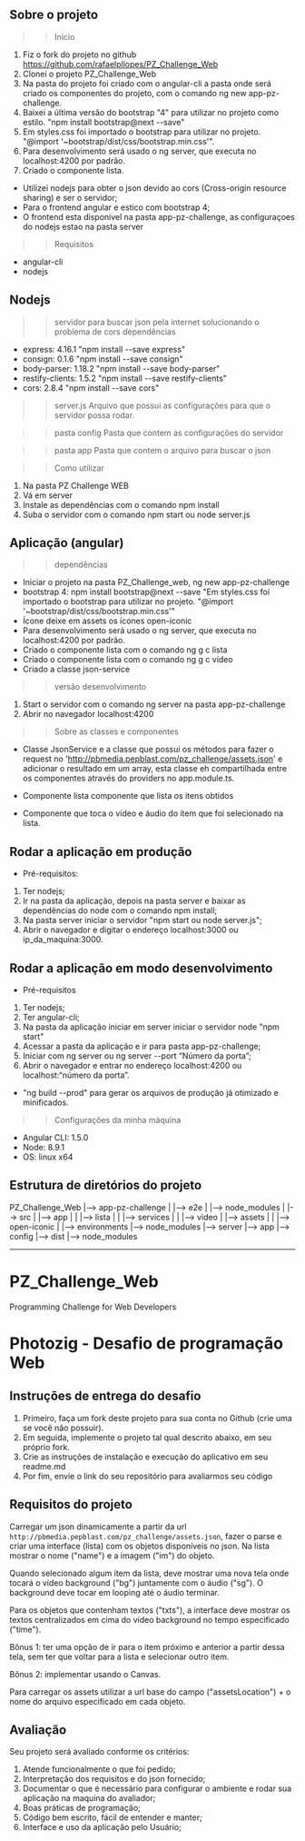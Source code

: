 ## Sobre o projeto

>> Início
1. Fiz o fork do projeto no github https://github.com/rafaelpllopes/PZ_Challenge_Web
2. Clonei o projeto PZ_Challenge_Web
3. Na pasta do projeto foi criado com o angular-cli a pasta onde será criado os componentes do projeto, com o comando ng new app-pz-challenge.
4. Baixei a última versão do bootstrap "4" para utilizar no projeto como estilo. "npm install bootstrap@next --save"
5. Em styles.css foi importado o bootstrap para utilizar no projeto. "@import '~bootstrap/dist/css/bootstrap.min.css'".
6. Para desenvolvimento será usado o ng server, que executa no localhost:4200 por padrão.
7. Criado o componente lista.

* Utilizei nodejs para obter o json devido ao cors (Cross-origin resource sharing) e ser o servidor;
* Para o frontend angular e estico com bootstrap 4;
* O frontend esta disponivel na pasta app-pz-challenge, as configuraçoes do nodejs estao na pasta server

>> Requisitos
* angular-cli
* nodejs

## Nodejs
>> servidor para buscar json pela internet solucionando o problema de cors 
>> dependências
* express: 4.16.1 "npm install --save express"
* consign: 0.1.6 "npm install --save consign"
* body-parser: 1.18.2 "npm install --save body-parser"
* restify-clients: 1.5.2 "npm install --save restify-clients"
* cors: 2.8.4 "npm install --save cors"

>> server.js
Arquivo que possui as configurações para que o servidor possa rodar.

>> pasta config
Pasta que contem as configurações do servidor

>> pasta app
Pasta que contem o arquivo para buscar o json

>> Como utilizar
1. Na pasta PZ Challenge WEB
2. Vá em server
3. Instale as dependências com o comando npm install
4. Suba o servidor com o comando npm start ou node server.js

## Aplicação (angular)
>> dependências
* Iniciar o projeto na pasta PZ_Challenge_web, ng new app-pz-challenge
* bootstrap 4: npm install bootstrap@next --save "Em styles.css foi importado o bootstrap para utilizar no projeto. "@import '~bootstrap/dist/css/bootstrap.min.css'"
* Ícone deixe em assets os ícones open-iconic
* Para desenvolvimento será usado o ng server, que executa no localhost:4200 por padrão.
* Criado o componente lista com o comando ng g c lista
* Criado o componente lista com o comando ng g c vídeo
* Criado a classe json-service

>> versão desenvolvimento

1. Start o servidor com o comando ng server na pasta app-pz-challenge
2. Abrir no navegador localhost:4200

>> Sobre as classes e componentes
* Classe JsonService e a classe que possui os métodos para fazer o request no 'http://pbmedia.pepblast.com/pz_challenge/assets.json' e adicionar o resultado em um array, esta classe eh compartilhada entre os componentes através do providers no app.module.ts.

* Componente lista componente que lista os itens obtidos
* Componente que toca o vídeo e áudio do item que foi selecionado na lista.

## Rodar a aplicação em produção
* Pré-requisitos: 
1. Ter nodejs;
2. Ir na pasta da aplicação, depois na pasta server e baixar as dependências do node com o comando npm install;
3. Na pasta server iniciar o servidor "npm start ou node server.js";
4. Abrir o navegador e digitar o endereço localhost:3000 ou ip_da_maquina:3000.

## Rodar a aplicação em modo desenvolvimento
* Pré-requisitos
1. Ter nodejs;
2. Ter angular-cli;
3. Na pasta da aplicação iniciar em server iniciar o servidor node "npm start"
4. Acessar a pasta da aplicação e ir para pasta app-pz-challenge;
5. Iniciar com ng server ou ng server --port “Número da porta”;
6. Abrir o navegador e entrar no endereço localhost:4200 ou localhost:“número da porta”.

* "ng build --prod" para gerar os arquivos de produção já otimizado e minificados.

>> Configurações da minha máquina
* Angular CLI: 1.5.0
* Node: 8.9.1
* OS: linux x64

## Estrutura de diretórios do projeto

PZ_Challenge_Web
    |--> app-pz-challenge
    |       |--> e2e 
    |        |--> node_modules
    |        |--> src
    |                |--> app
    |                |       |--> lista
    |                |       |--> services
    |                |       |--> video
    |                |--> assets
    |                |          |--> open-iconic
    |                |--> environments
    |--> node_modules
    |--> server
            |--> app
            |--> config
            |--> dist
            |--> node_modules


*******************************************************************************************************
# PZ_Challenge_Web
Programming Challenge for Web Developers

# Photozig - Desafio de programação Web

## Instruções de entrega do desafio

1. Primeiro, faça um fork deste projeto para sua conta no Github (crie uma se você não possuir).
2. Em seguida, implemente o projeto tal qual descrito abaixo, em seu próprio fork.
3. Crie as instruções de instalação e execução do aplicativo em seu readme.md
4. Por fim, envie o link do seu repositório para avaliarmos seu código

## Requisitos do projeto

Carregar um json dinamicamente a partir da url `http://pbmedia.pepblast.com/pz_challenge/assets.json`, fazer o parse e criar uma interface (lista) com os objetos disponíveis no json. Na lista mostrar o nome ("name") e a imagem ("im") do objeto.

Quando selecionado algum item da lista, deve mostrar uma nova tela onde tocará o vídeo background ("bg") juntamente com o áudio ("sg"). O background deve tocar em looping até o áudio terminar.

Para os objetos que contenham textos ("txts"), a interface deve mostrar os textos centralizados em cima do vídeo background no tempo especificado ("time").

Bônus 1: ter uma opção de ir para o item próximo e anterior a partir dessa tela, sem ter que voltar para a lista e selecionar outro item.

Bônus 2: implementar usando o Canvas.

Para carregar os assets utilizar a url base do campo ("assetsLocation") + o nome do arquivo especificado em cada objeto.

## Avaliação

Seu projeto será avaliado conforme os critérios:

1. Atende funcionalmente o que foi pedido;
2. Interpretação dos requisitos e do json fornecido;
3. Documentar o que é necessário para configurar o ambiente e rodar sua aplicação na maquina do avaliador;
4. Boas práticas de programação;
5. Código bem escrito, fácil de entender e manter;
6. Interface e uso da aplicação pelo Usuário;